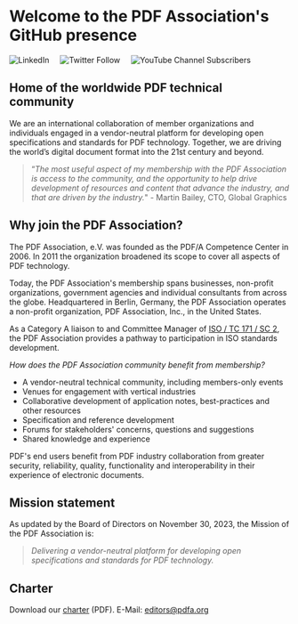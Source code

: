 # Welcome to the PDF Association's GitHub presence

![LinkedIn](https://img.shields.io/static/v1?style=social&label=LinkedIn&logo=linkedin&message=PDF-Association)
&nbsp;&nbsp;&nbsp;
![Twitter Follow](https://img.shields.io/twitter/follow/PDFAssociation?style=social)
&nbsp;&nbsp;&nbsp;
![YouTube Channel Subscribers](https://img.shields.io/youtube/channel/subscribers/UCJL_M0VH2lm65gvGVarUTKQ?style=social)

## Home of the worldwide PDF technical community

We are an international collaboration of member organizations and individuals engaged in a vendor-neutral platform for developing open specifications 
and standards for PDF technology. Together, we are driving the world’s digital document format into the 21st century and beyond.

> “_The most useful aspect of my membership with the PDF Association is access to the community, and the opportunity to help drive development of 
resources and content that advance the industry, and that are driven by the industry._" - Martin Bailey, CTO, Global Graphics

## Why join the PDF Association?

The PDF Association, e.V. was founded as the PDF/A Competence Center in 2006. In 2011 the organization broadened its scope to cover all aspects of PDF technology. 

Today, the PDF Association's membership spans businesses, non-profit organizations, government agencies and individual consultants from across the globe. 
Headquartered in Berlin, Germany, the PDF Association operates a non-profit organization, PDF Association, Inc., in the United States.

As a Category A liaison to and Committee Manager of [ISO / TC 171 / SC 2](https://www.iso.org/committee/53674.html), the PDF Association provides a pathway to participation in ISO standards development. 

_How does the PDF Association community benefit from membership?_

- A vendor-neutral technical community, including members-only events
- Venues for engagement with vertical industries
- Collaborative development of application notes, best-practices and other resources
- Specification and reference development
- Forums for stakeholders' concerns, questions and suggestions
- Shared knowledge and experience

PDF's end users benefit from PDF industry collaboration from greater security, reliability, quality, functionality and interoperability in their
experience of electronic documents.

## Mission statement

As updated by the Board of Directors on November 30, 2023, the Mission of the PDF Association is:

> _Delivering a vendor-neutral platform for developing open specifications and standards for PDF technology._

## Charter

Download our [charter](https://www.pdfa.org/wp-content/uploads/2021/01/2021-PDFa-Charter.pdf) (PDF). E-Mail: [editors@pdfa.org](mailto:editors@pdfa.org)
